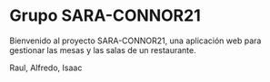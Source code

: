 # Grupo SARA-CONNOR21

Bienvenido al proyecto SARA-CONNOR21, una aplicación web para gestionar las mesas y las salas de un restaurante.

Raul, Alfredo, Isaac
